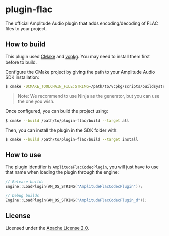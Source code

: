 # plugin-flac

The official Amplitude Audio plugin that adds encoding/decoding of FLAC files to your project.

## How to build

This plugin used [CMake](https://cmake.org) and [vcpkg](https://vcpkg.io). You may need to install them first before to build.

Configure the CMake project by giving the path to your Amplitude Audio SDK installation:

```bash
$ cmake -DCMAKE_TOOLCHAIN_FILE:STRING=/path/to/vcpkg/scripts/buildsystems/vcpkg.cmake -DAM_SDK_PATH:STRING=/path/to/sdk --no-warn-unused-cli -S/path/to/plugin-flac -B/path/to/plugin-flac/build -G Ninja
```

> Note: We recommend to use Ninja as the generator, but you can use the one you wish.

Once configured, you can build the project using:

```bash
$ cmake --build /path/to/plugin-flac/build --target all
```

Then, you can install the plugin in the SDK folder with:

```bash
$ cmake --build /path/to/plugin-flac/build --target install
```

## How to use

The plugin identifier is `AmplitudeFlacCodecPlugin`, you will just have to use that name when loading the plugin through the engine:

```cpp
// Release builds
Engine::LoadPlugin(AM_OS_STRING("AmplitudeFlacCodecPlugin"));

// Debug builds
Engine::LoadPlugin(AM_OS_STRING("AmplitudeFlacCodecPlugin_d"));
```

## License

Licensed under the [Apache License 2.0](https://github.com/AmplitudeAudio/plugin-flac/blob/main/LICENSE).
